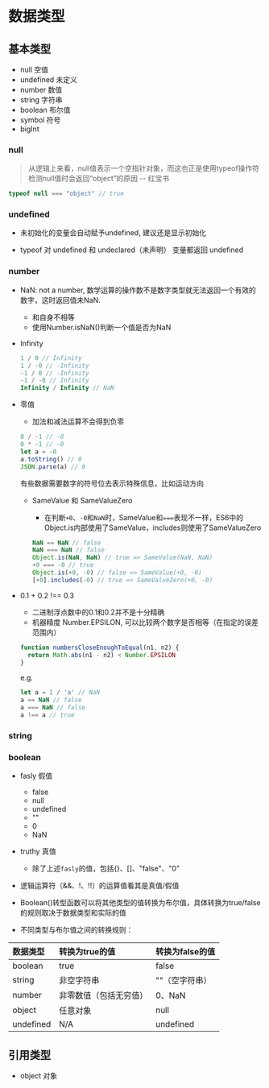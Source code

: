 # 数据类型

## 基本类型

- null 空值
- undefined 未定义
- number 数值
- string 字符串
- boolean 布尔值
- symbol 符号
- bigInt 

### null

> 从逻辑上来看，null值表示一个空指针对象，而这也正是使用typeof操作符检测null值时会返回“object”的原因 -- 红宝书

```js
typeof null === "object" // true
```

### undefined

- 未初始化的变量会自动赋予undefined, 建议还是显示初始化

- typeof 对 undefined 和 undeclared（未声明） 变量都返回 undefined

### number

- NaN: not a number, 数学运算的操作数不是数字类型就无法返回一个有效的数字，这时返回值未NaN.
  - 和自身不相等
  - 使用Number.isNaN()判断一个值是否为NaN

- Infinity

  ```js
  1 / 0 // Infinity
  1 / -0 // -Infinity
  -1 / 0 // -Infinity
  -1 / -0 // Infinity
  Infinity / Infinity // NaN
  ```

- 零值

  - 加法和减法运算不会得到负零

  ```js
  0 / -1 // -0
  0 * -1 // -0
  let a = -0
  a.toString() // 0
  JSON.parse(a) // 0
  ```

  有些数据需要数字的符号位去表示特殊信息，比如运动方向

  - SameValue 和 SameValueZero
    - 在判断`+0`、`-0`和`NaN`时，SameValue和`===`表现不一样，ES6中的Object.is内部使用了SameValue，includes则使用了SameValueZero

    ```js
    NaN == NaN // false
    NaN === NaN // false
    Object.is(NaN, NaN) // true => SameValue(NaN, NaN)
    +0 === -0 // true
    Object.is(+0, -0) // false => SameValue(+0, -0)
    [+0].includes(-0) // true => SameValueZero(+0, -0)
    ```

- 0.1 + 0.2 !== 0.3
  - 二进制浮点数中的0.1和0.2并不是十分精确
  - 机器精度 Number.EPSILON, 可以比较两个数字是否相等（在指定的误差范围内）

  ```js
  function numbersCloseEnoughToEqual(n1, n2) {
    return Math.abs(n1 - n2) < Number.EPSILON
  }
  ```

  e.g.

  ```js
  let a = 1 / 'a' // NaN
  a == NaN // false
  a === NaN // false
  a !== a // true
  ```

### string

### boolean

- fasly 假值
  - false
  - null
  - undefined
  - ""
  - 0
  - NaN

- truthy 真值
  - 除了上述`fasly`的值，包括{}、[]、"false"、"0"

- 逻辑运算符（&&、!、!!）的运算值看其是真值/假值

- Boolean()转型函数可以将其他类型的值转换为布尔值，具体转换为true/false的规则取决于数据类型和实际的值

- 不同类型与布尔值之间的转换规则：

数据类型|转换为true的值|转换为false的值
:--|:--|:--
boolean|true|false
string|非空字符串|""（空字符串）
number|非零数值（包括无穷值）|0、NaN
object|任意对象|null
undefined|N/A|undefined

## 引用类型

- object 对象